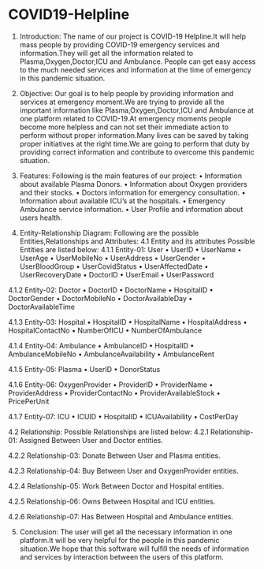 # COVID19-Helpline

1. Introduction:
The name of our project is COVID-19 Helpline.It will help mass people by providing COVID-19 emergency
services and information.They will get all the information related to Plasma,Oxygen,Doctor,ICU and Ambulance.
People can get easy access to the much needed services and information at the time of emergency in this
pandemic situation.


2. Objective:
Our goal is to help people by providing information and services at emergency moment.We are trying to
provide all the important information like Plasma,Oxygen,Doctor,ICU and Ambulance at one platform related
to COVID-19.At emergency moments people become more helpless and can not set their immediate action to
perform without proper information.Many lives can be saved by taking proper initiatives at the right time.We
are going to perform that duty by providing correct information and contribute to overcome this pandemic
situation.


3. Features:
Following is the main features of our project:
• Information about available Plasma Donors.
• Information about Oxygen providers and their stocks.
• Doctors information for emergency consultation.
• Information about available ICU’s at the hospitals.
• Emergency Ambulance service information.
• User Profile and information about users health.


4. Entity-Relationship Diagram:
Following are the possible Entities,Relationships and Attributes:
4.1 Entity and its attributes
Possible Entities are listed below:
4.1.1 Entity-01: User
• UserID
• UserName
• UserAge
• UserMobileNo
• UserAddress
• UserGender
• UserBloodGroup
• UserCovidStatus
• UserAffectedDate
• UserRecoveryDate
• DoctorID
• UserEmail
• UserPassword

4.1.2 Entity-02: Doctor
• DoctorID
• DoctorName
• HospitalID
• DoctorGender
• DoctorMobileNo
• DoctorAvailableDay
• DoctorAvailableTime

4.1.3 Entity-03: Hospital
• HospitalID
• HospitalName
• HospitalAddress
• HospitalContactNo
• NumberOfICU
• NumberOfAmbulance

4.1.4 Entity-04: Ambulance
• AmbulanceID
• HospitalID
• AmbulanceMobileNo
• AmbulanceAvailability
• AmbulanceRent

4.1.5 Entity-05: Plasma
• UserID
• DonorStatus

4.1.6 Entity-06: OxygenProvider
• ProviderID
• ProviderName
• ProviderAddress
• ProviderContactNo
• ProviderAvailableStock
• PricePerUnit

4.1.7 Entity-07: ICU
• ICUID
• HospitalID
• ICUAvailability
• CostPerDay


4.2 Relationship:
Possible Relationships are listed below:
4.2.1 Relationship-01: Assigned
Between User and Doctor entities.

4.2.2 Relationship-03: Donate
Between User and Plasma entities.

4.2.3 Relationship-04: Buy
Between User and OxygenProvider entities.

4.2.4 Relationship-05: Work
Between Doctor and Hospital entities.

4.2.5 Relationship-06: Owns
Between Hospital and ICU entities.

4.2.6 Relationship-07: Has
Between Hospital and Ambulance entities.


5. Conclusion:
The user will get all the necessary information in one platform.It will be very helpful for the people in this
pandemic situation.We hope that this software will fulfill the needs of information and services by interaction
between the users of this platform.
